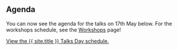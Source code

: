 ---
---

## Agenda 

You can now see the agenda for the talks on 17th May below. For the workshops schedule, see the [Workshops](Workshops) page!

<a id="sched-embed" href="https://{{ site.sched }}/2023-05-17/overview" data-sched-sidebar="no">View the {{ site.title }} Talks Day schedule.</a><script type="text/javascript" src="https://{{ site.sched }}/js/embed.js"></script>
